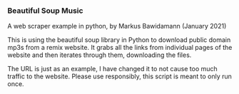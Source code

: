 ### Beautiful Soup Music

A web scraper example in python, by Markus Bawidamann (January 2021)

This is using the beautiful soup library in Python to download public domain mp3s from a remix website. 
It grabs all the links from individual pages of the website and then iterates through them, downloading the files.


The URL is just as an example, I have changed it to not cause too much traffic to the website. 
Please use responsibly, this script is meant to only run once. 